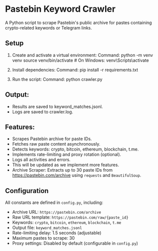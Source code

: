 # Pastebin Keyword Crawler

A Python script to scrape Pastebin's public archive for pastes containing crypto-related keywords or Telegram links.

## Setup
1. Create and activate a virtual environment:
   Command:
   python -m venv venv
   source venv/bin/activate  # On Windows: venv\Scripts\activate

2. Install dependencies:
   Command: pip install -r requirements.txt

3. Run the script:
    Command: python crawler.py

## Output:
- Results are saved to keyword_matches.jsonl.
- Logs are saved to crawler.log.

## Features:
- Scrapes Pastebin archive for paste IDs.
- Fetches raw paste content asynchronously.
- Detects keywords: crypto, bitcoin, ethereum, blockchain, t.me.
- Implements rate-limiting and proxy rotation (optional).
- Logs all activities and errors.
- This will be updated as we implement more features.
- Archive Scraper: Extracts up to 30 paste IDs from https://pastebin.com/archive using `requests` and `BeautifulSoup`.

## Configuration
All constants are defined in `config.py`, including:
- Archive URL: `https://pastebin.com/archive`
- Raw URL template: `https://pastebin.com/raw/{paste_id}`
- Keywords: `crypto`, `bitcoin`, `ethereum`, `blockchain`, `t.me`
- Output file: `keyword_matches.jsonl`
- Rate-limiting delay: 1.5 seconds (adjustable)
- Maximum pastes to scrape: 30
- Proxy settings: Disabled by default (configurable in `config.py`)